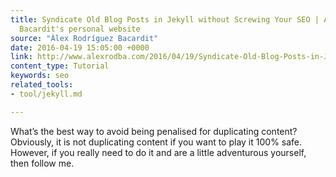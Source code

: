 ```yaml
---
title: Syndicate Old Blog Posts in Jekyll without Screwing Your SEO | Àlex Rodríguez
  Bacardit's personal website
source: "Àlex Rodríguez Bacardit"
date: 2016-04-19 15:05:00 +0000
link: http://www.alexrodba.com/2016/04/19/Syndicate-Old-Blog-Posts-in-Jekyll-Without-Screwing-Your-SEO.html
content_type: Tutorial
keywords: seo
related_tools:
- tool/jekyll.md

---
```

What’s the best way to avoid being penalised for duplicating content? Obviously, it is not duplicating content if you want to play it 100% safe. However, if you really need to do it and are a little adventurous yourself, then follow me.





